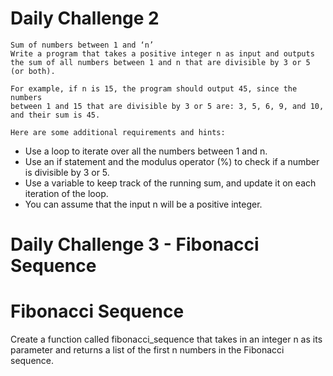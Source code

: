 # Daily Challenge 2
    Sum of numbers between 1 and ‘n’
    Write a program that takes a positive integer n as input and outputs 
    the sum of all numbers between 1 and n that are divisible by 3 or 5 (or both).

    For example, if n is 15, the program should output 45, since the numbers 
    between 1 and 15 that are divisible by 3 or 5 are: 3, 5, 6, 9, and 10, and their sum is 45.

    Here are some additional requirements and hints:
- Use a loop to iterate over all the numbers between 1 and n.
- Use an if statement and the modulus operator (%) to check if a number is divisible by 3 or 5.
- Use a variable to keep track of the running sum, and update it on each iteration of the loop.
- You can assume that the input n will be a positive integer.

# Daily Challenge 3 - Fibonacci Sequence
# Fibonacci Sequence
  Create a function called fibonacci_sequence that takes in an integer n as its parameter and 
  returns a list of the first n numbers in the Fibonacci sequence.
